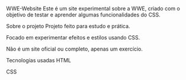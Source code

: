 
WWE-Website
Este é um site experimental sobre a WWE, criado com o objetivo de testar e aprender algumas funcionalidades do CSS.

Sobre o projeto
Projeto feito para estudo e prática.

Focado em experimentar efeitos e estilos usando CSS.

Não é um site oficial ou completo, apenas um exercício.

Tecnologias usadas
HTML

CSS
